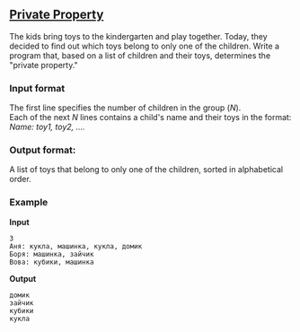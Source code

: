 ## [Private Property](../../../solutions/3.2/32_s.py)

The kids bring toys to the kindergarten and play together. Today, they decided to find out which toys belong to only one of the children. Write a program that, based on a list of children and their toys, determines the "private property."

### Input format

The first line specifies the number of children in the group ($N$).  
Each of the next $N$ lines contains a child's name and their toys in the format:  
_Name: toy1, toy2, ...._

### Output format:

A list of toys that belong to only one of the children, sorted in alphabetical order.

### Example

__Input__
```plaintext
3
Аня: кукла, машинка, кукла, домик
Боря: машинка, зайчик
Вова: кубики, машинка
```

__Output__
```plaintext
домик
зайчик
кубики
кукла
```